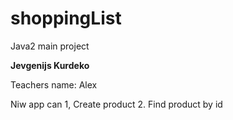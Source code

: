 # shoppingList
Java2 main project

**Jevgenijs Kurdeko**

Teachers name: Alex

Niw app can
1, Create product
2. Find product by id